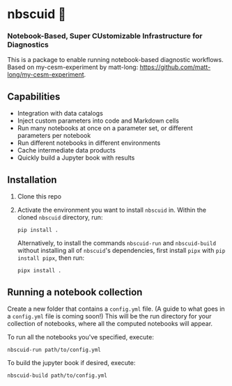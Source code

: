 # nbscuid 🦑

### Notebook-Based, Super CUstomizable Infrastructure for Diagnostics

This is a package to enable running notebook-based diagnostic workflows. Based on my-cesm-experiment by matt-long: https://github.com/matt-long/my-cesm-experiment. 

## Capabilities

- Integration with data catalogs
- Inject custom parameters into code and Markdown cells
- Run many notebooks at once on a parameter set, or different parameters per notebook
- Run different notebooks in different environments
- Cache intermediate data products
- Quickly build a Jupyter book with results


## Installation

1. Clone this repo

2. Activate the environment you want to install `nbscuid` in. Within the cloned `nbscuid` directory, run:
    ```
    pip install .
    ```
    Alternatively, to install the commands `nbscuid-run` and `nbscuid-build` without installing all of `nbscuid`'s dependencies, first install `pipx` with `pip install pipx`, then run:
    ```
    pipx install .
    ```

## Running a notebook collection

Create a new folder that contains a `config.yml` file. (A guide to what goes in a `config.yml` file is coming soon!) This will be the run directory for your collection of notebooks, where all the computed notebooks will appear.

To run all the notebooks you've specified, execute:

```
nbscuid-run path/to/config.yml
```


To build the jupyter book if desired, execute:

```
nbscuid-build path/to/config.yml
```



